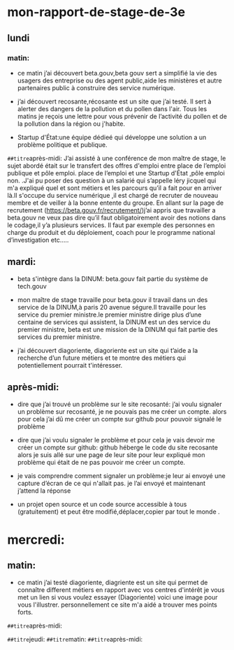 # mon-rapport-de-stage-de-3e

## lundi
### matin:
* ce matin j’ai découvert beta.gouv,beta gouv sert a simplifié la vie des usagers des entreprise ou des agent public,aide les ministères et autre partenaires public à construire des service numérique.
 * j’ai découvert recosante,récosante est un site que j’ai testé. Il sert à alerter des dangers de la pollution et du pollen dans l'air. Tous les matins je reçois une lettre pour vous prévenir de l’activité du pollen et de la pollution dans la région ou j'habite. 
  
* Startup d'État:une équipe dédieé qui développe une solution a un problème politique et publique.

`##titre`après-midi: J’ai assisté à une conférence de mon maître de stage, le sujet abordé était sur le transfert des offres d'emploi  entre place de l’emploi publique et pôle emploi. place de l’emploi et une Startup d'État ,pôle emploi non.
.J'ai pu poser des question à un salarié qui s’appelle léry jicquel qui m'a expliqué quel et sont métiers et les parcours qu’il a fait pour en arriver là.Il s'occupe du service numérique ,il est chargé de recruter de nouveau membre et de veiller à la bonne entente du groupe.
En allant sur la page de recrutement (https://beta.gouv.fr/recrutement/)j’ai appris que travailler a beta.gouv ne veux pas dire qu’il faut obligatoirement avoir des notions dans le codage,il y’a plusieurs services.
Il faut par exemple des personnes en charge du produit et du déploiement, coach pour le programme national d’investigation etc…..  



## mardi:
* beta s'intègre dans la DINUM: beta.gouv fait partie du système de tech.gouv

* mon maître de stage travaille pour beta.gouv il travail dans un des service de la DINUM,à paris 20 avenue ségure.Il travaille pour les service du premier ministre.le premier ministre dirige plus d’une centaine de services qui assistent, la DINUM est un des service du premier ministre,
 beta est une mission de la DINUM qui fait partie des services du premier ministre.

* j’ai découvert diagoriente, diagoriente est un site qui  t’aide a la recherche d’un future métiers et te montre des métiers qui potentiellement pourrait t'intéresser. 


## après-midi:
* dire que j’ai trouvé un problème sur le site recosanté: j’ai voulu signaler un problème sur recosanté, je ne pouvais pas me créer un compte. alors pour cela j’ai dû me créer un compte sur github pour pouvoir signalé le problème

* dire que j’ai voulu signaler le problème et pour cela je vais devoir me créer un compte sur github:  github  héberge le code du site recosante alors je suis allé sur une page de leur site  pour leur expliqué mon problème qui était de ne pas pouvoir me créer un compte.

 * je vais comprendre comment signaler un problème:je leur ai envoyé une capture d’écran de ce qui n'allait pas.
je l’ai envoyé et maintenant j’attend la réponse 
 
* un projet open source et un code source accessible à tous (gratuitement) et peut être modifié,déplacer,copier par tout le monde .






# mercredi:
## matin:
* ce matin j’ai testé diagoriente, diagriente est un site qui permet de connaître different métiers en rapport avec vos centres d'intérêt je vous met un lien si vous voulez essayer (Diagoriente) voici une image pour vous l'illustrer. 
personnellement ce site m'a aidé a trouver mes points forts.
 





`##titre`après-midi:







`##titre`jeudi:
`##titre`matin:
`##titre`après-midi:


